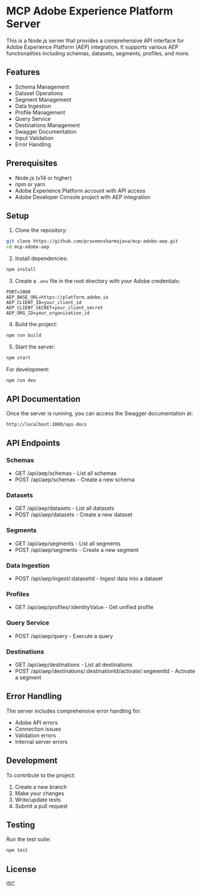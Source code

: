 # MCP Adobe Experience Platform Server

This is a Node.js server that provides a comprehensive API interface for Adobe Experience Platform (AEP) integration. It supports various AEP functionalities including schemas, datasets, segments, profiles, and more.

## Features

- Schema Management
- Dataset Operations
- Segment Management
- Data Ingestion
- Profile Management
- Query Service
- Destinations Management
- Swagger Documentation
- Input Validation
- Error Handling

## Prerequisites

- Node.js (v14 or higher)
- npm or yarn
- Adobe Experience Platform account with API access
- Adobe Developer Console project with AEP integration

## Setup

1. Clone the repository:
```bash
git clone https://github.com/praveensharmajava/mcp-adobe-aep.git
cd mcp-adobe-aep
```

2. Install dependencies:
```bash
npm install
```

3. Create a `.env` file in the root directory with your Adobe credentials:
```env
PORT=3000
AEP_BASE_URL=https://platform.adobe.io
AEP_CLIENT_ID=your_client_id
AEP_CLIENT_SECRET=your_client_secret
AEP_ORG_ID=your_organization_id
```

4. Build the project:
```bash
npm run build
```

5. Start the server:
```bash
npm start
```

For development:
```bash
npm run dev
```

## API Documentation

Once the server is running, you can access the Swagger documentation at:
```
http://localhost:3000/api-docs
```

## API Endpoints

### Schemas
- GET /api/aep/schemas - List all schemas
- POST /api/aep/schemas - Create a new schema

### Datasets
- GET /api/aep/datasets - List all datasets
- POST /api/aep/datasets - Create a new dataset

### Segments
- GET /api/aep/segments - List all segments
- POST /api/aep/segments - Create a new segment

### Data Ingestion
- POST /api/aep/ingest/:datasetId - Ingest data into a dataset

### Profiles
- GET /api/aep/profiles/:identityValue - Get unified profile

### Query Service
- POST /api/aep/query - Execute a query

### Destinations
- GET /api/aep/destinations - List all destinations
- POST /api/aep/destinations/:destinationId/activate/:segmentId - Activate a segment

## Error Handling

The server includes comprehensive error handling for:
- Adobe API errors
- Connection issues
- Validation errors
- Internal server errors

## Development

To contribute to the project:

1. Create a new branch
2. Make your changes
3. Write/update tests
4. Submit a pull request

## Testing

Run the test suite:
```bash
npm test
```

## License

ISC